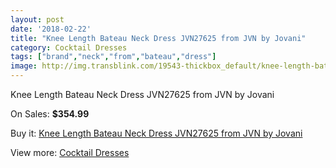 ```yaml
---
layout: post
date: '2018-02-22'
title: "Knee Length Bateau Neck Dress JVN27625 from JVN by Jovani"
category: Cocktail Dresses
tags: ["brand","neck","from","bateau","dress"]
image: http://img.transblink.com/19543-thickbox_default/knee-length-bateau-neck-dress-jvn27625-from-jvn-by-jovani.jpg
---
```

Knee Length Bateau Neck Dress JVN27625 from JVN by Jovani

On Sales: **$354.99**
<a href="https://www.transblink.com/en/cocktail-dresses/6151-knee-length-bateau-neck-dress-jvn27625-from-jvn-by-jovani.html"><amp-img layout="responsive" width="600" height="600" src="//img.transblink.com/19543-thickbox_default/knee-length-bateau-neck-dress-jvn27625-from-jvn-by-jovani.jpg" alt="Knee Length Bateau Neck Dress JVN27625 from JVN by Jovani 0" /></a>
<a href="https://www.transblink.com/en/cocktail-dresses/6151-knee-length-bateau-neck-dress-jvn27625-from-jvn-by-jovani.html"><amp-img layout="responsive" width="600" height="600" src="//img.transblink.com/19545-thickbox_default/knee-length-bateau-neck-dress-jvn27625-from-jvn-by-jovani.jpg" alt="Knee Length Bateau Neck Dress JVN27625 from JVN by Jovani 1" /></a>
<a href="https://www.transblink.com/en/cocktail-dresses/6151-knee-length-bateau-neck-dress-jvn27625-from-jvn-by-jovani.html"><amp-img layout="responsive" width="600" height="600" src="//img.transblink.com/19544-thickbox_default/knee-length-bateau-neck-dress-jvn27625-from-jvn-by-jovani.jpg" alt="Knee Length Bateau Neck Dress JVN27625 from JVN by Jovani 2" /></a>

Buy it: [Knee Length Bateau Neck Dress JVN27625 from JVN by Jovani](https://www.transblink.com/en/cocktail-dresses/6151-knee-length-bateau-neck-dress-jvn27625-from-jvn-by-jovani.html "Knee Length Bateau Neck Dress JVN27625 from JVN by Jovani")

View more: [Cocktail Dresses](https://www.transblink.com/en/38-cocktail-dresses "Cocktail Dresses")
